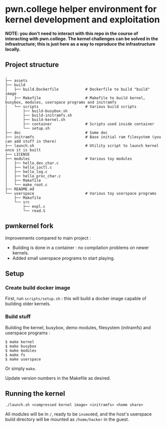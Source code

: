 # pwn.college helper environment for kernel development and exploitation

**NOTE: you don't need to interact with this repo in the course of interacting with pwn.college. The kernel challenges can be solved in the infrastructure; this is just here as a way to reproduce the infrastructure locally.**

## Project structure

```
.
├── assets
├── build
│   ├── build.Dockerfile            # Dockerfile to build "build" image
│   ├── Makefile                    # Makefile to build kernel, busybox, modules, userspace programs and initramfs
│   └── scripts                     # Various build scripts
│       ├── build-busybox.sh
│       ├── build-initramfs.sh
│       ├── build-kernel.sh
│       ├── container               # Scripts used inside container
│       └── setup.sh
├── doc                             # Some doc
├── initramfs                       # Base initial ram filesystem (you can add stuff in there)
├── launch.sh                       # Utility script to launch kernel once it is built
├── LICENSE
├── modules                         # Various toy modules
│   ├── hello_dev_char.c
│   ├── hello_ioctl.c
│   ├── hello_log.c
│   ├── hello_proc_char.c
│   ├── Makefile
│   └── make_root.c
├── README.md
└── userspace                       # Various toy userspace programs
    ├── Makefile
    └── src
        ├── expl.c
        └── read.S

```

## pwnkernel fork

Improvements compared to main project :
 - Building is done in a container : no compilation problems on newer kernels.
 - Added small userspace programs to start playing.

## Setup

### Create build docker image

First, run `scripts/setup.sh` : this will build a docker image capable of building older kernels.

### Build stuff

Building the kernel, busybox, demo modules, filesystem (initramfs) and userspace programs :

```
$ make kernel
$ make busybox
$ make modules
$ make fs
$ make userspace
```

Or simply `make`.

Update version numbers in the Makefile as desired.

## Running the kernel

```
./launch.sh <compressed kernel image> <initramfs> <home share>
```

All modules will be in `/`, ready to be `insmod`ed, and the host's userspace build directory will be mounted as `/home/hacker` in the guest.
